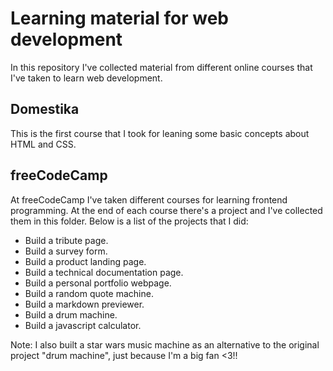 # Learning material for web development
In this repository I've collected material from different online courses that I've taken to learn web development.

## Domestika
This is the first course that I took for leaning some basic concepts about HTML and CSS.

## freeCodeCamp
At freeCodeCamp I've taken different courses for learning frontend programming. At the end of each course there's a project and I've collected them in this folder. Below is a list of the projects that I did:

* Build a tribute page.
* Build a survey form.
* Build a product landing page.
* Build a technical documentation page.
* Build a personal portfolio webpage.
* Build a random quote machine.
* Build a markdown previewer.
* Build a drum machine.
* Build a javascript calculator.

Note: I also built a star wars music machine as an alternative to the original project "drum machine", just because I'm a big fan <3!!
